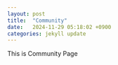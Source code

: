 ```yaml
---
layout: post
title:  "Community"
date:   2024-11-29 05:18:02 +0900
categories: jekyll update
---
```

This is Community Page

[jekyll-docs]: https://jekyllrb.com/docs/home
[jekyll-gh]:   https://github.com/jekyll/jekyll
[jekyll-talk]: https://talk.jekyllrb.com/
